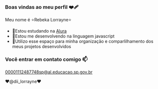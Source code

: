 ### Boas vindas ao meu perfil ❤️‍🩹

Meu nome é ⭐Rebeka Lorrayne⭐

- 🥀Estou estudando na [Alura](https://www.alura.com.br)
- 🥀Estou me desenvolvendo na linguagem javascript
- 🥀Utilizo esse espaço para minha organização e comparlilhamento dos meus projetos desenvolvidos

### Você entrar em contato comigo 📫

00001112487748sp@al.educacao.sp.gov.br

❤️@dii_lorrayne❤️
